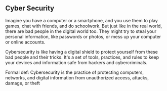 ## Cyber Security

Imagine you have a computer or a smartphone, and you use them to play games, chat with friends, and do schoolwork. But just like in the real world, there are bad people in the digital world too. They might try to steal your personal information, like passwords or photos, or mess up your computer or online accounts.

Cybersecurity is like having a digital shield to protect yourself from these bad people and their tricks. It's a set of tools, practices, and rules to keep your devices and information safe from hackers and cybercriminals.

Formal def: Cybersecurity is the practice of protecting computers, networks, and digital information from unauthorized access, attacks, damage, or theft
